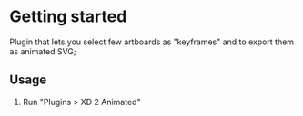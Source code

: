 # Getting started

Plugin that lets you select few artboards as "keyframes" and to export them as animated SVG;

## Usage

1. Run "Plugins > XD 2 Animated"
